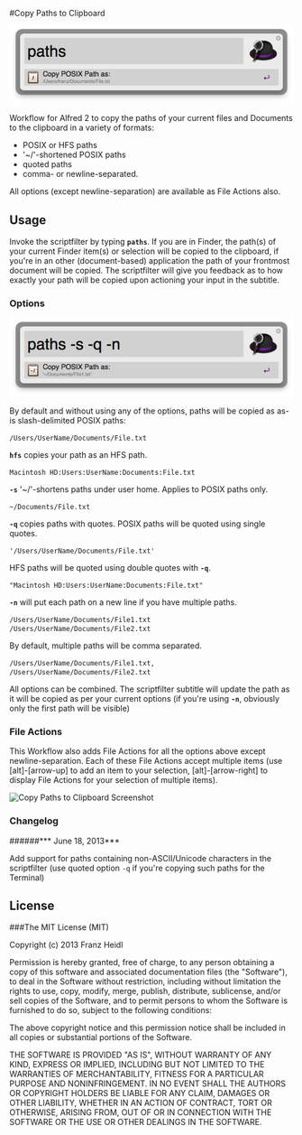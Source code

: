 #Copy Paths to Clipboard

![Copy Paths to Clipboard Screenshot](screenshots/copypaths_paths.png)


Workflow for Alfred 2 to copy the paths of your current files and Documents to the clipboard in a variety of formats: 

* POSIX or HFS paths 
* '~/'-shortened POSIX paths
* quoted paths
* comma- or newline-separated.

All options (except newline-separation) are available as File Actions also.

## Usage

Invoke the scriptfilter by typing **`paths`**. If you are in Finder, the path(s) of your current Finder item(s) or selection will be copied to the clipboard, if you're in an other (document-based) application the path of your frontmost document will be copied. The scriptfilter will give you feedback as to how exactly your path will be copied upon actioning your input in the subtitle.

### Options

![Copy Paths to Clipboard Screenshot](screenshots/copypaths_s_q_n.png)

By default and without using any of the options, paths will be copied as as-is slash-delimited POSIX paths:

	/Users/UserName/Documents/File.txt

**`hfs`** copies your path as an HFS path.
	
	Macintosh HD:Users:UserName:Documents:File.txt


**`-s`** '~/'-shortens paths under user home. Applies to POSIX paths only.

	~/Documents/File.txt


**`-q`** copies paths with quotes. 
POSIX paths will be quoted using single quotes. 	

	'/Users/UserName/Documents/File.txt'
	
HFS paths will be quoted using double quotes with **`-q`**.

	"Macintosh HD:Users:UserName:Documents:File.txt"

**`-n`** will put each path on a new line if you have multiple paths. 

	/Users/UserName/Documents/File1.txt
	/Users/UserName/Documents/File2.txt

By default, multiple paths will be comma separated.

	/Users/UserName/Documents/File1.txt, /Users/UserName/Documents/File2.txt
	
All options can be combined.
The scriptfilter subtitle will update the path as it will be copied as per your current options (if you're using **`-n`**, obviously only the first path will be visible)


### File Actions

This Workflow also adds File Actions for all the options above except newline-separation. Each of these File Actions accept multiple items (use [alt]-[arrow-up] to add an item to your selection, [alt]-[arrow-right] to display File Actions for your selection of multiple items).

![Copy Paths to Clipboard Screenshot](http://github.com/franzheidl/copy-paths-to-clipboard/raw/master/screenshots/copypaths_actions.png)


### Changelog
######*** June 18, 2013***

Add support for paths containing non-ASCII/Unicode characters in the scriptfilter (use quoted option `-q` if you're copying such paths for the Terminal)


## License

###The MIT License (MIT)


Copyright (c) 2013 Franz Heidl

Permission is hereby granted, free of charge, to any person obtaining a copy
of this software and associated documentation files (the "Software"), to deal
in the Software without restriction, including without limitation the rights
to use, copy, modify, merge, publish, distribute, sublicense, and/or sell
copies of the Software, and to permit persons to whom the Software is
furnished to do so, subject to the following conditions:

The above copyright notice and this permission notice shall be included in
all copies or substantial portions of the Software.

THE SOFTWARE IS PROVIDED "AS IS", WITHOUT WARRANTY OF ANY KIND, EXPRESS OR
IMPLIED, INCLUDING BUT NOT LIMITED TO THE WARRANTIES OF MERCHANTABILITY,
FITNESS FOR A PARTICULAR PURPOSE AND NONINFRINGEMENT. IN NO EVENT SHALL THE
AUTHORS OR COPYRIGHT HOLDERS BE LIABLE FOR ANY CLAIM, DAMAGES OR OTHER
LIABILITY, WHETHER IN AN ACTION OF CONTRACT, TORT OR OTHERWISE, ARISING FROM,
OUT OF OR IN CONNECTION WITH THE SOFTWARE OR THE USE OR OTHER DEALINGS IN
THE SOFTWARE.


